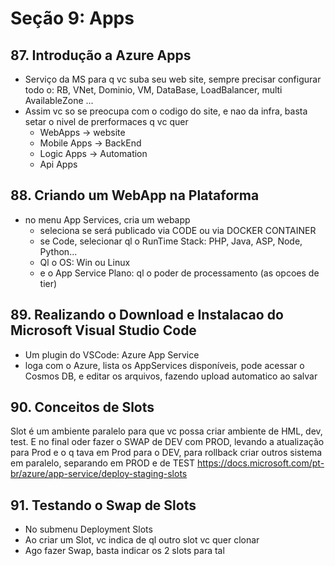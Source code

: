 # Seção 9: Apps

## 87. Introdução a Azure Apps

- Serviço da MS para q vc suba seu web site, sempre precisar configurar todo o: RB, VNet, Dominio, VM, DataBase, LoadBalancer, multi AvailableZone ...
- Assim vc so se preocupa com o codigo do site, e nao da infra, basta setar o nivel de prerformaces q vc quer
    - WebApps -> website
    - Mobile Apps -> BackEnd
    - Logic Apps -> Automation
    - Api Apps


## 88. Criando um WebApp na Plataforma

- no menu App Services, cria um webapp
    - seleciona se será publicado via CODE ou via DOCKER CONTAINER
    - se Code, selecionar ql o RunTime Stack: PHP, Java, ASP, Node, Python...
    - Ql o OS: Win ou Linux
    - e o App Service Plano: ql o poder de processamento (as opcoes de tier)


## 89. Realizando o Download e Instalacao do Microsoft Visual Studio Code

- Um plugin do VSCode: Azure App Service
- loga com o Azure, lista os AppServices disponíveis, pode acessar o Cosmos DB, e editar os arquivos, fazendo upload automatico ao salvar


## 90. Conceitos de Slots

Slot é um ambiente paralelo para que vc possa criar ambiente de HML, dev, test.
E no final oder fazer o SWAP de DEV com PROD, levando a atualização para Prod e o q tava em Prod para o DEV, para rollback 
criar outros sistema em paralelo, separando em PROD e de TEST
https://docs.microsoft.com/pt-br/azure/app-service/deploy-staging-slots


## 91. Testando o Swap de Slots

- No submenu Deployment Slots
- Ao criar um Slot, vc indica de ql outro slot vc quer clonar
- Ago fazer Swap, basta indicar os 2 slots para tal
